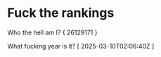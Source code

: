 # Fuck the rankings

Who the hell am I?
{ 26129171 }

What fucking year is it?
[ 2025-03-10T02:06:40Z ]
